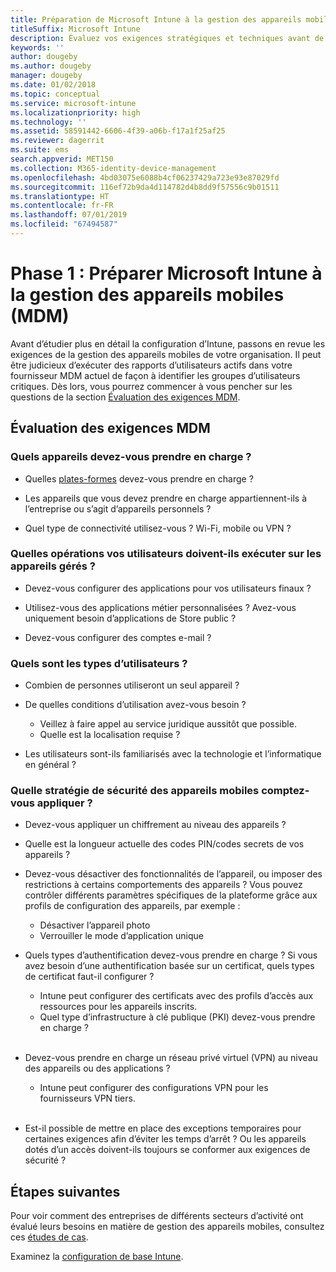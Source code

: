 ```yaml
---
title: Préparation de Microsoft Intune à la gestion des appareils mobiles
titleSuffix: Microsoft Intune
description: Évaluez vos exigences stratégiques et techniques avant de migrer vers Microsoft Intune.
keywords: ''
author: dougeby
ms.author: dougeby
manager: dougeby
ms.date: 01/02/2018
ms.topic: conceptual
ms.service: microsoft-intune
ms.localizationpriority: high
ms.technology: ''
ms.assetid: 58591442-6606-4f39-a06b-f17a1f25af25
ms.reviewer: dagerrit
ms.suite: ems
search.appverid: MET150
ms.collection: M365-identity-device-management
ms.openlocfilehash: 4bd03075e6088b4cf06237429a723e93e87029fd
ms.sourcegitcommit: 116ef72b9da4d114782d4b8dd9f57556c9b01511
ms.translationtype: HT
ms.contentlocale: fr-FR
ms.lasthandoff: 07/01/2019
ms.locfileid: "67494587"
---
```

# <a name="phase-1-prepare-microsoft-intune-for-mobile-device-management-mdm"></a>Phase 1 : Préparer Microsoft Intune à la gestion des appareils mobiles (MDM)

Avant d’étudier plus en détail la configuration d’Intune, passons en revue les exigences de la gestion des appareils mobiles de votre organisation. Il peut être judicieux d’exécuter des rapports d’utilisateurs actifs dans votre fournisseur MDM actuel de façon à identifier les groupes d’utilisateurs critiques. Dès lors, vous pourrez commencer à vous pencher sur les questions de la section [Évaluation des exigences MDM](migration-guide-prepare.md#assess-mdm-requirements).

## <a name="assess-mdm-requirements"></a>Évaluation des exigences MDM

### <a name="what-kinds-of-devices-do-you-need-to-manage"></a>Quels appareils devez-vous prendre en charge ?

-   Quelles [plates-formes](supported-devices-browsers.md) devez-vous prendre en charge ?

-   Les appareils que vous devez prendre en charge appartiennent-ils à l’entreprise ou s’agit d’appareils personnels ?

-   Quel type de connectivité utilisez-vous ? Wi-Fi, mobile ou VPN ?

### <a name="what-do-your-users-need-to-do-on-managed-devices"></a>Quelles opérations vos utilisateurs doivent-ils exécuter sur les appareils gérés ?

-   Devez-vous configurer des applications pour vos utilisateurs finaux ?

-   Utilisez-vous des applications métier personnalisées ? Avez-vous uniquement besoin d’applications de Store public ?

-   Devez-vous configurer des comptes e-mail ?

### <a name="what-kinds-of-users"></a>Quels sont les types d’utilisateurs ?

-   Combien de personnes utiliseront un seul appareil ?

-   De quelles conditions d’utilisation avez-vous besoin ?

    -   Veillez à faire appel au service juridique aussitôt que possible.
    -   Quelle est la localisation requise ?

-   Les utilisateurs sont-ils familiarisés avec la technologie et l’informatique en général ?

### <a name="what-is-your-device-security-policy"></a>Quelle stratégie de sécurité des appareils mobiles comptez-vous appliquer ?

- Devez-vous appliquer un chiffrement au niveau des appareils ?

- Quelle est la longueur actuelle des codes PIN/codes secrets de vos appareils ?

- Devez-vous désactiver des fonctionnalités de l’appareil, ou imposer des restrictions à certains comportements des appareils ? Vous pouvez contrôler différents paramètres spécifiques de la plateforme grâce aux profils de configuration des appareils, par exemple :
    - Désactiver l’appareil photo
    - Verrouiller le mode d’application unique<br/>

- Quels types d’authentification devez-vous prendre en charge ? Si vous avez besoin d’une authentification basée sur un certificat, quels types de certificat faut-il configurer ?
  - Intune peut configurer des certificats avec des profils d’accès aux ressources pour les appareils inscrits.
  -   Quel type d’infrastructure à clé publique (PKI) devez-vous prendre en charge ?
  <br></br>
- Devez-vous prendre en charge un réseau privé virtuel (VPN) au niveau des appareils ou des applications ?

  -   Intune peut configurer des configurations VPN pour les fournisseurs VPN tiers.
  <br/><br/>
- Est-il possible de mettre en place des exceptions temporaires pour certaines exigences afin d’éviter les temps d’arrêt ? Ou les appareils dotés d’un accès doivent-ils toujours se conformer aux exigences de sécurité ?

## <a name="next-steps"></a>Étapes suivantes
Pour voir comment des entreprises de différents secteurs d’activité ont évalué leurs besoins en matière de gestion des appareils mobiles, consultez ces [études de cas](https://customers.microsoft.com/story/mwh-global-now-part-of-stantec-secures-mobile-devices-with-intune).

Examinez la [configuration de base Intune](migration-guide-setup.md).
